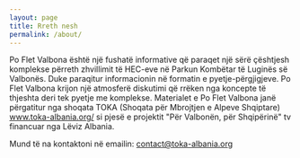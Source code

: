 ```yaml
---
layout: page
title: Rreth nesh
permalink: /about/
---
```


Po Flet Valbona është një fushatë informative që paraqet një sërë çështjesh komplekse përreth zhvillimit të HEC-eve në Parkun Kombëtar të Luginës së Valbonës. Duke paraqitur informacionin në formatin e pyetje-përgjigjeve. Po Flet Valbona krijon një atmosferë diskutimi që rrëken nga koncepte të thjeshta deri tek pyetje me komplekse. Materialet e Po Flet Valbona janë përgatitur nga shoqata TOKA (Shoqata për Mbrojtjen e Alpeve Shqiptare) <a href="http://toka-albania.org/">www.toka-albania.org/</a> si pjesë e projektit "Për Valbonën, për Shqipërinë" tv financuar nga Lëviz Albania.


Mund të na kontaktoni në emailin: contact@toka-albania.org  
